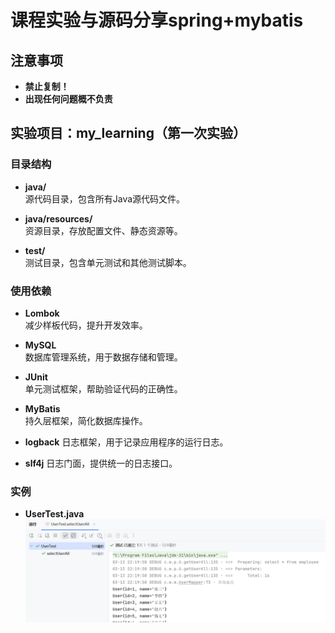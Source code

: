 # 课程实验与源码分享spring+mybatis

## 注意事项
- **禁止复制！**
- **出现任何问题概不负责**

## 实验项目：my_learning（第一次实验）

### 目录结构
- **java/**  
  源代码目录，包含所有Java源代码文件。

- **java/resources/**  
  资源目录，存放配置文件、静态资源等。

- **test/**  
  测试目录，包含单元测试和其他测试脚本。

### 使用依赖
- **Lombok**  
  减少样板代码，提升开发效率。

- **MySQL**  
  数据库管理系统，用于数据存储和管理。

- **JUnit**  
  单元测试框架，帮助验证代码的正确性。

- **MyBatis**  
  持久层框架，简化数据库操作。

- **logback**
  日志框架，用于记录应用程序的运行日志。
- **slf4j**
  日志门面，提供统一的日志接口。

### 实例
- **UserTest.java**
  ![updateUser](./imgma/updateUser.png)